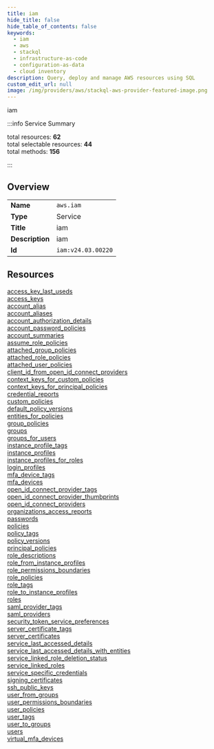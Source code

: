 ```yaml
---
title: iam
hide_title: false
hide_table_of_contents: false
keywords:
  - iam
  - aws
  - stackql
  - infrastructure-as-code
  - configuration-as-data
  - cloud inventory
description: Query, deploy and manage AWS resources using SQL
custom_edit_url: null
image: /img/providers/aws/stackql-aws-provider-featured-image.png
---
```

iam  
    
:::info Service Summary

<div class="row">
<div class="providerDocColumn">
<span>total resources:&nbsp;<b>62</b></span><br />
<span>total selectable resources:&nbsp;<b>44</b></span><br />
<span>total methods:&nbsp;<b>156</b></span><br />
</div>
</div>

:::

## Overview
<table><tbody>
<tr><td><b>Name</b></td><td><code>aws.iam</code></td></tr>
<tr><td><b>Type</b></td><td>Service</td></tr>
<tr><td><b>Title</b></td><td>iam</td></tr>
<tr><td><b>Description</b></td><td>iam</td></tr>
<tr><td><b>Id</b></td><td><code>iam:v24.03.00220</code></td></tr>
</tbody></table>

## Resources
<div class="row">
<div class="providerDocColumn">
<a href="/providers/aws/iam/access_key_last_useds/">access_key_last_useds</a><br />
<a href="/providers/aws/iam/access_keys/">access_keys</a><br />
<a href="/providers/aws/iam/account_alias/">account_alias</a><br />
<a href="/providers/aws/iam/account_aliases/">account_aliases</a><br />
<a href="/providers/aws/iam/account_authorization_details/">account_authorization_details</a><br />
<a href="/providers/aws/iam/account_password_policies/">account_password_policies</a><br />
<a href="/providers/aws/iam/account_summaries/">account_summaries</a><br />
<a href="/providers/aws/iam/assume_role_policies/">assume_role_policies</a><br />
<a href="/providers/aws/iam/attached_group_policies/">attached_group_policies</a><br />
<a href="/providers/aws/iam/attached_role_policies/">attached_role_policies</a><br />
<a href="/providers/aws/iam/attached_user_policies/">attached_user_policies</a><br />
<a href="/providers/aws/iam/client_id_from_open_id_connect_providers/">client_id_from_open_id_connect_providers</a><br />
<a href="/providers/aws/iam/context_keys_for_custom_policies/">context_keys_for_custom_policies</a><br />
<a href="/providers/aws/iam/context_keys_for_principal_policies/">context_keys_for_principal_policies</a><br />
<a href="/providers/aws/iam/credential_reports/">credential_reports</a><br />
<a href="/providers/aws/iam/custom_policies/">custom_policies</a><br />
<a href="/providers/aws/iam/default_policy_versions/">default_policy_versions</a><br />
<a href="/providers/aws/iam/entities_for_policies/">entities_for_policies</a><br />
<a href="/providers/aws/iam/group_policies/">group_policies</a><br />
<a href="/providers/aws/iam/groups/">groups</a><br />
<a href="/providers/aws/iam/groups_for_users/">groups_for_users</a><br />
<a href="/providers/aws/iam/instance_profile_tags/">instance_profile_tags</a><br />
<a href="/providers/aws/iam/instance_profiles/">instance_profiles</a><br />
<a href="/providers/aws/iam/instance_profiles_for_roles/">instance_profiles_for_roles</a><br />
<a href="/providers/aws/iam/login_profiles/">login_profiles</a><br />
<a href="/providers/aws/iam/mfa_device_tags/">mfa_device_tags</a><br />
<a href="/providers/aws/iam/mfa_devices/">mfa_devices</a><br />
<a href="/providers/aws/iam/open_id_connect_provider_tags/">open_id_connect_provider_tags</a><br />
<a href="/providers/aws/iam/open_id_connect_provider_thumbprints/">open_id_connect_provider_thumbprints</a><br />
<a href="/providers/aws/iam/open_id_connect_providers/">open_id_connect_providers</a><br />
<a href="/providers/aws/iam/organizations_access_reports/">organizations_access_reports</a><br />
</div>
<div class="providerDocColumn">
<a href="/providers/aws/iam/passwords/">passwords</a><br />
<a href="/providers/aws/iam/policies/">policies</a><br />
<a href="/providers/aws/iam/policy_tags/">policy_tags</a><br />
<a href="/providers/aws/iam/policy_versions/">policy_versions</a><br />
<a href="/providers/aws/iam/principal_policies/">principal_policies</a><br />
<a href="/providers/aws/iam/role_descriptions/">role_descriptions</a><br />
<a href="/providers/aws/iam/role_from_instance_profiles/">role_from_instance_profiles</a><br />
<a href="/providers/aws/iam/role_permissions_boundaries/">role_permissions_boundaries</a><br />
<a href="/providers/aws/iam/role_policies/">role_policies</a><br />
<a href="/providers/aws/iam/role_tags/">role_tags</a><br />
<a href="/providers/aws/iam/role_to_instance_profiles/">role_to_instance_profiles</a><br />
<a href="/providers/aws/iam/roles/">roles</a><br />
<a href="/providers/aws/iam/saml_provider_tags/">saml_provider_tags</a><br />
<a href="/providers/aws/iam/saml_providers/">saml_providers</a><br />
<a href="/providers/aws/iam/security_token_service_preferences/">security_token_service_preferences</a><br />
<a href="/providers/aws/iam/server_certificate_tags/">server_certificate_tags</a><br />
<a href="/providers/aws/iam/server_certificates/">server_certificates</a><br />
<a href="/providers/aws/iam/service_last_accessed_details/">service_last_accessed_details</a><br />
<a href="/providers/aws/iam/service_last_accessed_details_with_entities/">service_last_accessed_details_with_entities</a><br />
<a href="/providers/aws/iam/service_linked_role_deletion_status/">service_linked_role_deletion_status</a><br />
<a href="/providers/aws/iam/service_linked_roles/">service_linked_roles</a><br />
<a href="/providers/aws/iam/service_specific_credentials/">service_specific_credentials</a><br />
<a href="/providers/aws/iam/signing_certificates/">signing_certificates</a><br />
<a href="/providers/aws/iam/ssh_public_keys/">ssh_public_keys</a><br />
<a href="/providers/aws/iam/user_from_groups/">user_from_groups</a><br />
<a href="/providers/aws/iam/user_permissions_boundaries/">user_permissions_boundaries</a><br />
<a href="/providers/aws/iam/user_policies/">user_policies</a><br />
<a href="/providers/aws/iam/user_tags/">user_tags</a><br />
<a href="/providers/aws/iam/user_to_groups/">user_to_groups</a><br />
<a href="/providers/aws/iam/users/">users</a><br />
<a href="/providers/aws/iam/virtual_mfa_devices/">virtual_mfa_devices</a><br />
</div>
</div>
